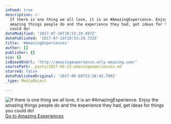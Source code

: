 ```yaml
---
inFeed: true
description: >-
  If there is one thing we all love, it is an #AmazingExperience. Enjoy the
  amazing things people do and the experience they had, get ideas for things you
  could do!
dateModified: '2017-07-16T10:53:29.497Z'
datePublished: '2017-07-16T10:53:29.733Z'
title: '#AmazingExperiences'
author: []
publisher: {}
via: {}
isBasedOnUrl: 'http://amazingexperience.only-amazing.com/'
sourcePath: _posts/2017-05-22-amazingexperiences.md
starred: false
datePublishedOriginal: '2017-06-09T15:26:42.709Z'
_type: MediaObject

---
```

![If there is one thing we all love, it is an #AmazingExperience. Enjoy the amazing things people do and the experience they had, get ideas for things you could do!](https://the-grid-user-content.s3-us-west-2.amazonaws.com/a55ec1ee-a611-4804-ba9b-fa791918e36b.jpg)
[Go to Amazing Experiences][0]

[0]: http://amazingexperience.only-amazing.com/
